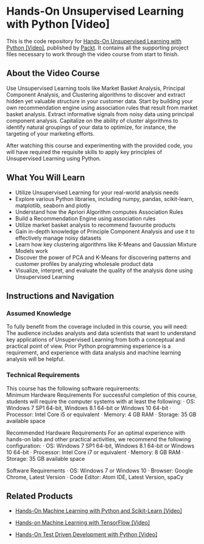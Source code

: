 # Hands-On Unsupervised Learning with Python [Video]
This is the code repository for [Hands-On Unsupervised Learning with Python [Video]](https://www.packtpub.com/application-development/hands-unsupervised-learning-python-video?utm_source=github&utm_medium=repository&utm_campaign=9781788992855), published by [Packt](https://www.packtpub.com/?utm_source=github). It contains all the supporting project files necessary to work through the video course from start to finish.
## About the Video Course
Use Unsupervised Learning tools like Market Basket Analysis, Principal Component Analysis, and Clustering algorithms to discover and extract hidden yet valuable structure in your customer data. Start by building your own recommendation engine using association rules that result from market basket analysis. Extract informative signals from noisy data using principal component analysis. Capitalize on the ability of cluster algorithms to identify natural groupings of your data to optimize, for instance, the targeting of your marketing efforts.

After watching this course and experimenting with the provided code, you will have required the requisite skills to apply key principles of Unsupervised Learning using Python.

<H2>What You Will Learn</H2>
<DIV class=book-info-will-learn-text>
<UL>
<LI>Utilize Unsupervised Learning for your real-world analysis needs 
<LI>Explore various Python libraries, including numpy, pandas, scikit-learn, matplotlib, seaborn and plotly 
<LI>Understand how the Apriori Algorithm computes Association Rules 
<LI>Build a Recommendation Engine using association rules 
<LI>Utilize market basket analysis to recommend favourite products 
<LI>Gain in-depth knowledge of Principle Component Analysis and use it to effectively manage noisy datasets 
<LI>Learn how key clustering algorithms like K-Means and Gaussian Mixture Models work 
<LI>Discover the power of PCA and K-Means for discovering patterns and customer profiles by analyzing wholesale product data 
<LI>Visualize, interpret, and evaluate the quality of the analysis done using Unsupervised Learning </LI></UL></DIV>

## Instructions and Navigation
### Assumed Knowledge
To fully benefit from the coverage included in this course, you will need:<br/>
The audience includes analysts and data scientists that want to understand key applications of Unsupervised Learning from both a conceptual and practical point of view. Prior Python programming experience is a requirement, and experience with data analysis and machine learning analysis will be helpful.
### Technical Requirements
This course has the following software requirements:<br/>
Minimum Hardware Requirements
For successful completion of this course, students will require the computer systems with at least the following:
· OS: Windows 7 SP1 64-bit, Windows 8.1 64-bit or Windows 10 64-bit
· Processor: Intel Core i5 or equivalent
· Memory: 4 GB RAM
· Storage: 35 GB available space


Recommended Hardware Requirements
For an optimal experience with hands-on labs and other practical activities, we recommend the following configuration:
· OS: Windows 7 SP1 64-bit, Windows 8.1 64-bit or Windows 10 64-bit
· Processor: Intel Core i7 or equivalent
· Memory: 8 GB RAM
· Storage: 35 GB available space


Software Requirements
· OS: Windows 7 or Windows 10
· Browser: Google Chrome, Latest Version
· Code Editor: Atom IDE, Latest Version, spaCy

## Related Products
* [Hands-On Machine Learning with Python and Scikit-Learn [Video]](https://www.packtpub.com/big-data-and-business-intelligence/hands-machine-learning-python-and-scikit-learn-video?utm_source=github&utm_medium=repository&utm_campaign=9781788991056)

* [Hands-on Machine Learning with TensorFlow [Video]](https://www.packtpub.com/big-data-and-business-intelligence/hands-machine-learning-tensorflow-video?utm_source=github&utm_medium=repository&utm_campaign=9781789136999)

* [Hands-On Test Driven Development with Python [Video]](https://www.packtpub.com/application-development/hands-test-driven-development-python-video?utm_source=github&utm_medium=repository&utm_campaign=9781789138313)

